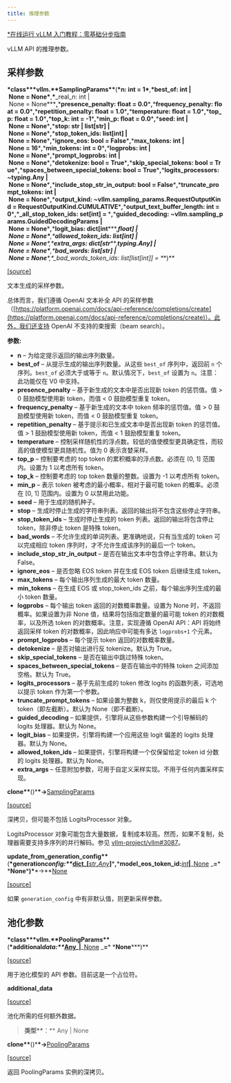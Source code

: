 ```yaml
---
title: 推理参数
---
```


[\*在线运行 vLLM 入门教程：零基础分步指南](https://openbayes.com/console/public/tutorials/rXxb5fZFr29?utm_source=vLLM-CNdoc&utm_medium=vLLM-CNdoc-V1&utm_campaign=vLLM-CNdoc-V1-25ap)

vLLM API 的推理参数。

## 采样参数

**\*class\*\*\***vllm.\***\*SamplingParams\*\***(**\***n: int = 1**\***,**\***best_of: int | None = None**\***,**\***\_real_n: int | None = None**\***,**\***presence_penalty: float = 0.0**\***,**\***frequency_penalty: float = 0.0**\***,**\***repetition_penalty: float = 1.0**\***,**\***temperature: float = 1.0**\***,**\***top_p: float = 1.0**\***,**\***top_k: int = -1**\***,**\***min_p: float = 0.0**\***,**\***seed: int | None = None**\***,**\***stop: str | list[str] | None = None**\***,**\***stop_token_ids: list[int] | None = None**\***,**\***ignore_eos: bool = False**\***,**\***max_tokens: int | None = 16**\***,**\***min_tokens: int = 0**\***,**\***logprobs: int | None = None**\***,**\***prompt_logprobs: int | None = None**\***,**\***detokenize: bool = True**\***,**\***skip_special_tokens: bool = True**\***,**\***spaces_between_special_tokens: bool = True**\***,**\***logits_processors: ~typing.Any | None = None**\***,**\***include_stop_str_in_output: bool = False**\***,**\***truncate_prompt_tokens: int | None = None**\***,**\***output_kind: ~vllm.sampling_params.RequestOutputKind = RequestOutputKind.CUMULATIVE**\***,**\***output_text_buffer_length: int = 0**\***,**\***\_all_stop_token_ids: set[int] = <factory>**\***,**\***guided_decoding: ~vllm.sampling_params.GuidedDecodingParams | None = None**\***,**\***logit_bias: dict[int*****,*****float] | None = None**\***,**\***allowed_token_ids: list[int] | None = None**\***,**\***extra_args: dict[str*****,*****typing.Any] | None = None**\***,**\***bad_words: list[str] | None = None**\***,**\***\_bad_words_token_ids: list[list[int]] = <factory>**\***)\*\*

[[source]](https://github.com/vllm-project/vllm/blob/main/vllm/sampling_params.py#L108)

文本生成的采样参数。

总体而言，我们遵循 OpenAI 文本补全 API 的采样参数（[https://platform.openai.com/docs/api-reference/completions/create](https://platform.openai.com/docs/api-reference/completions/create)）。此外，我们还支持 OpenAI 不支持的束搜索（beam search）。

**参数:**

- **n** – 为给定提示返回的输出序列数量。
- **best_of** – 从提示生成的输出序列数量。从这些 `best_of` 序列中，返回前 `n` 个序列。`best_of` 必须大于或等于 `n`。默认情况下，`best_of` 设置为 `n`。注意：此功能仅在 V0 中支持。
- **presence_penalty** – 基于新生成的文本中是否出现新 token 的惩罚值。值 > 0 鼓励模型使用新 token，而值 < 0 鼓励模型重复 token。
- **frequency_penalty** – 基于新生成的文本中 token 频率的惩罚值。值 > 0 鼓励模型使用新 token，而值 < 0 鼓励模型重复 token。
- **repetition_penalty** – 基于提示和已生成文本中是否出现新 token 的惩罚值。值 > 1 鼓励模型使用新 token，而值 < 1 鼓励模型重复 token。
- **temperature** – 控制采样随机性的浮点数。较低的值使模型更具确定性，而较高的值使模型更具随机性。值为 0 表示贪婪采样。
- **top_p** – 控制要考虑的 top token 的累积概率的浮点数。必须在 (0, 1] 范围内。设置为 1 以考虑所有 token。
- **top_k** – 控制要考虑的 top token 数量的整数。设置为 -1 以考虑所有 token。
- **min_p** – 表示 token 被考虑的最小概率，相对于最可能 token 的概率。必须在 [0, 1] 范围内。设置为 0 以禁用此功能。
- **seed** – 用于生成的随机种子。
- **stop** – 生成时停止生成的字符串列表。返回的输出将不包含这些停止字符串。
- **stop_token_ids** – 生成时停止生成的 token 列表。返回的输出将包含停止 token，除非停止 token 是特殊 token。
- **bad_words** – 不允许生成的单词列表。更准确地说，只有当生成的 token 可以完成相应 token 序列时，才不允许生成该序列的最后一个 token。
- **include_stop_str_in_output** – 是否在输出文本中包含停止字符串。默认为 False。
- **ignore_eos** – 是否忽略 EOS token 并在生成 EOS token 后继续生成 token。
- **max_tokens** – 每个输出序列生成的最大 token 数量。
- **min_tokens** – 在生成 EOS 或 stop_token_ids 之前，每个输出序列生成的最小 token 数量。
- **logprobs** – 每个输出 token 返回的对数概率数量。设置为 None 时，不返回概率。如果设置为非 None 值，结果将包括指定数量的最可能 token 的对数概率，以及所选 token 的对数概率。注意，实现遵循 OpenAI API：API 将始终返回采样 token 的对数概率，因此响应中可能有多达 `logprobs+1` 个元素。
- **prompt_logprobs** – 每个提示 token 返回的对数概率数量。
- **detokenize** – 是否对输出进行反 tokenize。默认为 True。
- **skip_special_tokens** – 是否在输出中跳过特殊 token。
- **spaces_between_special_tokens** – 是否在输出中的特殊 token 之间添加空格。默认为 True。
- **logits_processors** – 基于先前生成的 token 修改 logits 的函数列表，可选地以提示 token 作为第一个参数。
- **truncate_prompt_tokens** – 如果设置为整数 k，则仅使用提示的最后 k 个 token（即左截断）。默认为 None（即不截断）。
- **guided_decoding** – 如果提供，引擎将从这些参数构建一个引导解码的 logits 处理器。默认为 None。
- **logit_bias** – 如果提供，引擎将构建一个应用这些 logit 偏差的 logits 处理器。默认为 None。
- **allowed_token_ids** – 如果提供，引擎将构建一个仅保留给定 token id 分数的 logits 处理器。默认为 None。
- **extra_args** – 任意附加参数，可用于自定义采样实现。不用于任何内置采样实现。

**clone\*\***()\***\*→**[SamplingParams](https://docs.vllm.ai/en/latest/api/inference_params.html#vllm.SamplingParams)

[[source]](https://github.com/vllm-project/vllm/blob/main/vllm/sampling_params.py#L529)

深拷贝，但可能不包括 LogitsProcessor 对象。

LogitsProcessor 对象可能包含大量数据，复制成本较高。然而，如果不复制，处理器需要支持多序列的并行解码。参见 [vllm-project/vllm#3087](https://github.com/vllm-project/vllm/issues/3087)。

**update_from_generation_config\*\***(**\***generation*config:\*\**[dict](https://docs.python.org/3/library/stdtypes.html#dict)_**[**_[str](https://docs.python.org/3/library/stdtypes.html#str)_**,**_[Any](https://docs.python.org/3/library/typing.html#typing.Any)_**]**\***,**\***model_eos_token_id:**_[int](https://docs.python.org/3/library/functions.html#int)_**|**_[None](https://docs.python.org/3/library/constants.html#None) \_**=**\* \***None**\***)\***\*→\*\*[None](https://docs.python.org/3/library/constants.html#None)

[[source]](https://github.com/vllm-project/vllm/blob/main/vllm/sampling_params.py#L446)

如果 `generation_config` 中有非默认值，则更新采样参数。

## 池化参数

**\*class\*\*\***vllm.\***\*PoolingParams\*\***(**\***additional*data:\*\**[Any](https://docs.python.org/3/library/typing.html#typing.Any)_**|**_[None](https://docs.python.org/3/library/constants.html#None) \_**=**\* \***None**\*\*\*)\*\*

[[source]](https://github.com/vllm-project/vllm/blob/main/vllm/pooling_params.py#L8)

用于池化模型的 API 参数。目前这是一个占位符。

**additional_data**

[[source]](https://github.com/vllm-project/vllm/blob/main/vllm/pooling_params.py#L8)

池化所需的任何额外数据。

> **类型\*\***：\*\*
> Any | None

**clone\*\***()\***\*→**[PoolingParams](https://docs.vllm.ai/en/latest/api/inference_params.html#vllm.PoolingParams)

[[source]](https://github.com/vllm-project/vllm/blob/main/vllm/pooling_params.py#L19)

返回 PoolingParams 实例的深拷贝。
